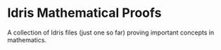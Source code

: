 # Idris Mathematical Proofs

A collection of Idris files (just one so far) proving important concepts in mathematics.
